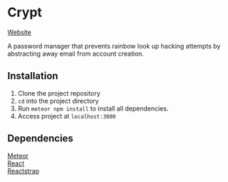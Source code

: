 # Crypt

[Website](https://plsencrypt.me)

A password manager that prevents rainbow look up hacking attempts by abstracting away email from account creation.

## Installation

1. Clone the project repository
2. `cd` into the project directory
3. Run `meteor npm install` to install all dependencies.
4. Access project at `localhost:3000`

## Dependencies

[Meteor](https://www.meteor.com)  
[React](https://facebook.github.io/react/)  
[Reactstrap](https://reactstrap.github.io/)  
